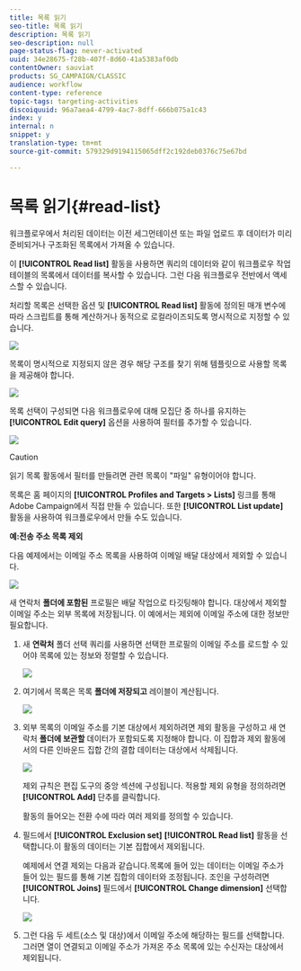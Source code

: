 ```yaml
---
title: 목록 읽기
seo-title: 목록 읽기
description: 목록 읽기
seo-description: null
page-status-flag: never-activated
uuid: 34e28675-f28b-407f-8d60-41a5383af0db
contentOwner: sauviat
products: SG_CAMPAIGN/CLASSIC
audience: workflow
content-type: reference
topic-tags: targeting-activities
discoiquuid: 96a7aea4-4799-4ac7-8dff-666b075a1c43
index: y
internal: n
snippet: y
translation-type: tm+mt
source-git-commit: 579329d9194115065dff2c192deb0376c75e67bd

---
```



# 목록 읽기{#read-list}

워크플로우에서 처리된 데이터는 이전 세그먼테이션 또는 파일 업로드 후 데이터가 미리 준비되거나 구조화된 목록에서 가져올 수 있습니다.

이 **[!UICONTROL Read list]** 활동을 사용하면 쿼리의 데이터와 같이 워크플로우 작업 테이블의 목록에서 데이터를 복사할 수 있습니다. 그런 다음 워크플로우 전반에서 액세스할 수 있습니다.

처리할 목록은 선택한 옵션 및 **[!UICONTROL Read list]** 활동에 정의된 매개 변수에 따라 스크립트를 통해 계산하거나 동적으로 로컬라이즈되도록 명시적으로 지정할 수 있습니다.

![](assets/list_edit_select_option_01.png)

목록이 명시적으로 지정되지 않은 경우 해당 구조를 찾기 위해 템플릿으로 사용할 목록을 제공해야 합니다.

![](assets/s_advuser_list_template_select.png)

목록 선택이 구성되면 다음 워크플로우에 대해 모집단 중 하나를 유지하는 **[!UICONTROL Edit query]** 옵션을 사용하여 필터를 추가할 수 있습니다.

![](assets/wf_readlist_1.png)

>[!CAUTION]
>
>읽기 목록 활동에서 필터를 만들려면 관련 목록이 &quot;파일&quot; 유형이어야 합니다.

목록은 홈 페이지의 **[!UICONTROL Profiles and Targets > Lists]** 링크를 통해 Adobe Campaign에서 직접 만들 수 있습니다. 또한 **[!UICONTROL List update]** 활동을 사용하여 워크플로우에서 만들 수도 있습니다.

**예:전송 주소 목록 제외**

다음 예제에서는 이메일 주소 목록을 사용하여 이메일 배달 대상에서 제외할 수 있습니다.

![](assets/s_advuser_list_read_sample_1.png)

새 연락처 **폴더에 포함된** 프로필은 배달 작업으로 타깃팅해야 합니다. 대상에서 제외할 이메일 주소는 외부 목록에 저장됩니다. 이 예에서는 제외에 이메일 주소에 대한 정보만 필요합니다.

1. 새 **연락처** 폴더 선택 쿼리를 사용하면 선택한 프로필의 이메일 주소를 로드할 수 있어야 목록에 있는 정보와 정렬할 수 있습니다.

   ![](assets/s_advuser_list_read_sample_0.png)

1. 여기에서 목록은 목록 **폴더에 저장되고** 레이블이 계산됩니다.

   ![](assets/s_advuser_list_read_sample_2.png)

1. 외부 목록의 이메일 주소를 기본 대상에서 제외하려면 제외 활동을 구성하고 새 연락처 **폴더에 보관할** 데이터가 포함되도록 지정해야 합니다. 이 집합과 제외 활동에서의 다른 인바운드 집합 간의 결합 데이터는 대상에서 삭제됩니다.

   ![](assets/s_advuser_list_read_sample_3.png)

   제외 규칙은 편집 도구의 중앙 섹션에 구성됩니다. 적용할 제외 유형을 정의하려면 **[!UICONTROL Add]** 단추를 클릭합니다.

   활동의 들어오는 전환 수에 따라 여러 제외를 정의할 수 있습니다.

1. 필드에서 **[!UICONTROL Exclusion set]** **[!UICONTROL Read list]** 활동을 선택합니다.이 활동의 데이터는 기본 집합에서 제외됩니다.

   예제에서 연결 제외는 다음과 같습니다.목록에 들어 있는 데이터는 이메일 주소가 들어 있는 필드를 통해 기본 집합의 데이터와 조정됩니다. 조인을 구성하려면 **[!UICONTROL Joins]** 필드에서 **[!UICONTROL Change dimension]** 선택합니다.

   ![](assets/s_advuser_list_read_sample_4.png)

1. 그런 다음 두 세트(소스 및 대상)에서 이메일 주소에 해당하는 필드를 선택합니다. 그러면 열이 연결되고 이메일 주소가 가져온 주소 목록에 있는 수신자는 대상에서 제외됩니다.

